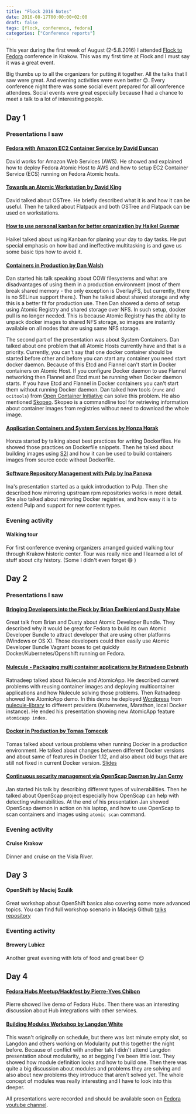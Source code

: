 ```yaml
---
title: "Flock 2016 Notes"
date: 2016-08-17T00:00:00+02:00
draft: false
tags: [flock, conference, fedora]
categories: ["Conference reports"]
---
```


This year during the first week of August (2-5.8.2016) I attended
[Flock to Fedora](https://flocktofedora.org/) conference in Krakow.
This was my first time at Flock and I must say it was a great event.

Big thumbs up to all the organizers for putting it together.
All the talks that I saw were great. And evening activities were even better :wink:.
Every conference night there was some social event prepared for all conference
attendees. Social events were great especially because I had a chance to meet
a talk to a lot of interesting people.


## Day 1

### Presentations I saw

#### [Fedora with Amazon EC2 Container Service by David Duncan](https://flock2016.sched.org/event/76ng/fedora-with-amazon-ec2-container-service)
David works for Amazon Web Services (AWS). He showed and explained how to deploy
Fedora Atomic Host to AWS and how to setup EC2 Container Service (ECS) running on
Fedora Atomic hosts.

#### [Towards an Atomic Workstation by David King](https://flock2016.sched.org/event/76ms/towards-an-atomic-workstation)
David talked about OSTree. He briefly described what it is and how it can be
useful. Then he talked about Flatpack and both OSTree and Flatpack can be used on
workstations.

#### [How to use personal kanban for better organization by Haikel Guemar](https://flock2016.sched.org/event/76oH/how-to-use-personal-kanban-for-better-organization)
Haikel talked about using Kanban for planing your day to day tasks.
He put special emphasis on how bad and ineffective multitasking is and gave us
some basic tips how to avoid it.

#### [Containers in Production by Dan Walsh](https://flock2016.sched.org/event/6yp1/containers-in-production)
Dan started his talk speaking about COW filesystems and what are disadvantages of
using them in a production environment (most of them break shared memory - the only exception is OverlayFS,
but currently, there is no SELinux support there.).
Then he talked about shared storage and why this is a better fit for production use.
Then Dan showed a demo of setup using Atomic Registry and shared storage over NFS.
In such setup, docker pull is no longer needed. This is because Atomic Registry
has the ability to unpack docker images to shared NFS storage, so images are instantly
available on all nodes that are using same NFS storage.

The second part of the presentation was about System Containers. Dan talked about one
problem that all Atomic Hosts currently have and that is a priority. Currently, you
can't say that one docker container should be started before other and before you
can start any container you need start docker daemon. Because of this
Etcd and Flannel can't start in Docker containers on Atomic Host. If you
configure Docker daemon to use Flannel networking then Flannel and Etcd must be
running when Docker daemon starts. If you have Etcd and Flannel in Docker containers
you can't start them without running Docker daemon.
Dan talked how tools (`runc` and `ocitools`) from
[Open Container Initiative](https://github.com/opencontainers) can solve this problem.
He also mentioned [Skopeo](https://github.com/projectatomic/skopeo). Skopeo is a
commandline tool for retrieving information about container images from registries without
need to download the whole image.

#### [Application Containers and System Services by Honza Horak](https://flock2016.sched.org/event/76n0/application-containers-and-system-services)
Honza started by talking about best practices for writing Dockerfiles. He showed
those practices on Dockerfile snippets. Then he talked about building images using
[S2I](https://github.com/openshift/source-to-image) and how it can be used to
build containers images from source code without Dockerfile.

#### [Software Repository Management with Pulp by Ina Panova](https://flock2016.sched.org/event/76oT/software-repository-management-with-pulp)
Ina's presentation started as a quick introduction to Pulp. Then she
described how mirroring upstream rpm repositories works in more detail.
She also talked about mirroring Docker registries, and how easy it is to extend
Pulp and support for new content types.


### Evening activity

#### Walking tour
For first conference evening organizers arranged guided walking tour through Krakow
historic center. Tour was really nice and I learned a lot of stuff about city history.
(Some I didn't even forget :smile: )


## Day 2

### Presentations I saw

#### [Bringing Developers into the Flock  by Brian Exelbierd and Dusty Mabe](https://flock2016.sched.org/event/76na/bringing-developers-into-the-flock)
Great talk from Brian and Dusty about Atomic Developer Bundle. They described why
it would be great for Fedora to build its own Atomic Developer Bundle to attract
developer that are using other platforms (Windows or OS X). Those developers
could then easily use Atomic Developer Bundle Vagrant boxes to get
quickly Docker/Kubernetes/Openshift running on Fedora.

#### [Nulecule - Packaging multi container applications by Ratnadeep Debnath](https://flock2016.sched.org/event/76oQ/nulecule-packaging-multi-container-applications)
Ratnadeep talked about Nulecule and AtomicApp. He described current problems with reusing
container images and deploying multicontainer applications and how Nulecule solving those
problems. Then Ratnadeep showed live AtomicApp demo. In this demo he deployed [Wordpress](https://github.com/projectatomic/nulecule-library/tree/master/wordpress-centos7-atomicapp) from
[nulecule-library](https://github.com/projectatomic/nulecule-library/) to different providers (Kubernetes, Marathon, local Docker instance).
He ended his presentation showing new AtomicApp feature `atomicapp index`.


#### [Docker in Production by Tomas Tomecek](https://flock2016.sched.org/event/76n4/docker-in-production)
Tomas talked about various problems when running Docker in a production environment.
He talked about changes between different Docker versions and about same of features in
Docker 1.12, and also about old bugs that are still not fixed in current Docker version.
[Slides](https://tomastomecek.github.io/flock2016-talk/)


#### [Continuous security management via OpenScap Daemon by Jan Cerny](https://flock2016.sched.org/event/7GlE/continuous-security-management-via-openscap-daemon)
Jan started his talk by describing different types of vulnerabilities. Then he
talked about OpenScap project especially how OpenScap can help with detecting vulnerabilities.
At the end of his presentation Jan showed OpenScap daemon in action on his laptop, and how to
use OpenScap to scan containers and images using `atomic scan` command.

### Evening activity

#### Cruise Krakow
Dinner and cruise on the Visla River.

## Day 3

#### OpenShift by Maciej Szulik
Great workshop about OpenShift basics also covering some more advanced topics.
You can find full workshop scenario in Maciejs Github [talks repository](https://github.com/soltysh/talks/blob/master/2016/flock/scenario.md)


### Eventing activity

#### Brewery Lubicz
Another great evening with lots of food and great beer :wink:


## Day 4

#### [Fedora Hubs Meetup/Hackfest by Pierre-Yves Chibon](https://flock2016.sched.org/event/7ig9/fedora-hubs-meetuphackfest)
Pierre showed live demo of Fedora Hubs. Then there was an interesting discussion about Hub
integrations with other services.

#### [Building Modules Workshop by Langdon White](https://flock2016.sched.org/event/7vKw/building-modules-workshop)
This wasn't originally on schedule, but there was last minute empty slot, so
Langdon and others working on Modularity put this together the night before.
Because of conflict with another talk I didn't attend Langdon presentation about modularity,
so at begging I've been little lost. They showed how module definition looks and how to build one.
Then there was quite a big discussion about modules and problems they are solving and also about new problems they introduce that aren't solved yet.
The whole concept of modules was really interesting and I have to look into this deeper.



All presentations were recorded and should be available soon on [Fedora youtube
channel](https://www.youtube.com/channel/UCnIfca4LPFVn8-FjpPVc1ow). 